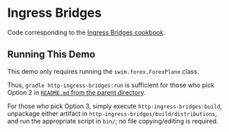 # Ingress Bridges

Code corresponding to the [Ingress Bridges cookbook](https://swimos.org/tutorials/http-ingress-bridges/).

## Running This Demo

This demo only requires running the `swim.forex.ForexPlane` class.

Thus, `gradle http-ingress-bridges:run` is sufficient for those who pick Option 2 in [`README.md` from the parent directory](../README.md).

For those who pick Option 3, simply execute `http-ingress-bridges:build`, unpackage either artifact in `http-ingress-bridges/build/distributions`, and run the appropriate script in `bin/`; no file copying/editing is required.
